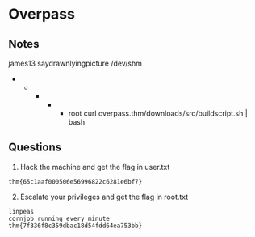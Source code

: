 # Overpass

## Notes
james13
saydrawnlyingpicture
/dev/shm
* * * * * root curl overpass.thm/downloads/src/buildscript.sh | bash


## Questions
1. Hack the machine and get the flag in user.txt
```
thm{65c1aaf000506e56996822c6281e6bf7}
```

2. Escalate your privileges and get the flag in root.txt
```
linpeas
cornjob running every minute
thm{7f336f8c359dbac18d54fdd64ea753bb}
```